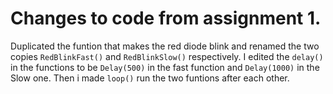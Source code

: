 # Changes to code from assignment 1.
Duplicated the funtion that makes the red diode blink and renamed the two copies `RedBlinkFast()` and `RedBlinkSlow()` respectively. I edited the `delay()` in the functions to be `Delay(500)` in the fast function and `Delay(1000)` in the Slow one. Then i made `loop()` run the two funtions after each other. 
